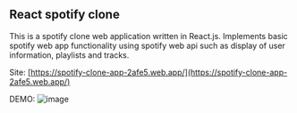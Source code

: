 ## React spotify clone
This is a spotify clone web application written in React.js. Implements basic spotify web app functionality using spotify web api such as display of user information, playlists and tracks.

Site: [https://spotify-clone-app-2afe5.web.app/](https://spotify-clone-app-2afe5.web.app/)

DEMO:
![image](https://user-images.githubusercontent.com/46346197/208515932-267d72da-aff5-4eef-829b-7094932d263a.png)
